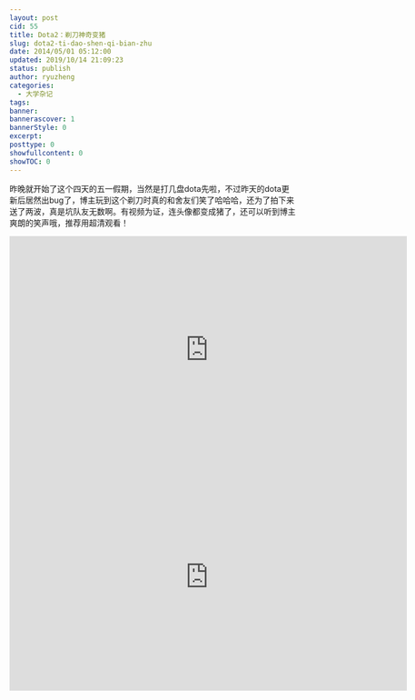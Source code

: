 ```yaml
---
layout: post
cid: 55
title: Dota2：剃刀神奇变猪
slug: dota2-ti-dao-shen-qi-bian-zhu
date: 2014/05/01 05:12:00
updated: 2019/10/14 21:09:23
status: publish
author: ryuzheng
categories: 
  - 大学杂记
tags: 
banner: 
bannerascover: 1
bannerStyle: 0
excerpt: 
posttype: 0
showfullcontent: 0
showTOC: 0
---
```



昨晚就开始了这个四天的五一假期，当然是打几盘dota先啦，不过昨天的dota更新后居然出bug了，博主玩到这个剃刀时真的和舍友们笑了哈哈哈，还为了拍下来送了两波，真是坑队友无数啊。有视频为证，连头像都变成猪了，还可以听到博主爽朗的笑声哦，推荐用超清观看！

<iframe height=400 width=700 src='http://player.youku.com/embed/XNzA2MDg5Mzc2' frameborder=0 'allowfullscreen'></iframe>

<iframe height=400 width=700 src='http://player.youku.com/embed/XNzA2MDgwNTY0' frameborder=0 'allowfullscreen'></iframe>